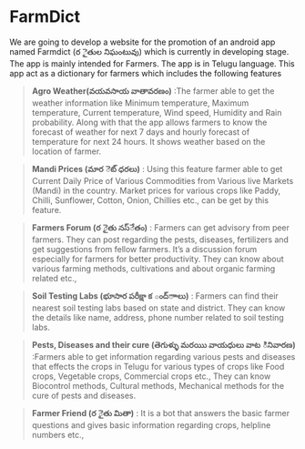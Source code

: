 # FarmDict
  We are going to develop a website for the promotion of an android app named Farmdict (ర ైతుల నిఘంటువు) which is currently in 
  developing stage. The app is mainly intended for Farmers. The app is in Telugu language. This app act as a dictionary for farmers
  which includes the following features 
  
  > **Agro Weather(వయవసాయ వాతావరణం)** :The farmer able to get the weather information like Minimum temperature, Maximum temperature, 
  Current temperature, Wind speed, Humidity and Rain probability. Along with that the app allows farmers to know the forecast of weather
  for next 7 days and hourly forecast of temperature for next 24 hours. It shows weather based on the location of farmer. 
  
  > **Mandi Prices (మార ెట్ ధరలు)** : Using this feature farmer able to get Current Daily Price of Various Commodities from Various live 
  Markets (Mandi) in the country.  Market prices for various crops like Paddy, Chilli, Sunflower, Cotton, Onion, Chillies etc., can be
  get by this feature.
  
  > **Farmers Forum (ర ైతు నస్ేతం)** : Farmers can get advisory from peer farmers. They can post regarding the pests, diseases, fertilizers
  and get suggestions from fellow farmers. It’s a discussion forum especially for farmers for better productivity. They can know about
  various farming methods, cultivations and about organic farming related etc., 
  
  > **Soil Testing Labs (భూసార పరీక్షా క ంద్ాాలు)** : Farmers can find their nearest soil testing labs based on state and district. 
  They can know the details like name, address, phone number related to soil testing labs. 
  
  > **Pests, Diseases and their cure (తెగుళ్ళు మరయిు వాయధులు వాట ినివారణ)** :Farmers able to get information regarding various pests 
  and diseases that effects the crops in Telugu for various types of crops like Food crops, Vegetable crops, Commercial crops etc., 
  They can know Biocontrol methods, Cultural methods, Mechanical methods for the cure of pests and diseases. 
  
  > **Farmer Friend (ర ైతు మితా)** : It is a bot that answers the basic farmer questions and gives basic information regarding crops,
  helpline numbers etc., 
